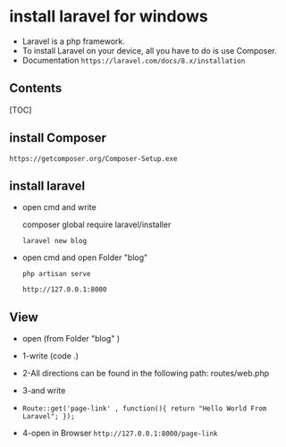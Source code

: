#  install laravel for windows


 - Laravel is a php framework.
 - To install Laravel on your device, all you have to do is use Composer.
 - Documentation
  `https://laravel.com/docs/8.x/installation`
## Contents

[TOC]

##  install Composer
`https://getcomposer.org/Composer-Setup.exe`

## install laravel
- open cmd and write

    composer global require laravel/installer
    
    `laravel new blog`
    
- open cmd and open Folder "blog"
 
    `php artisan serve`
    
    `http://127.0.0.1:8000`

## View

- open  (from  Folder "blog" )
 - 1-write (code .)
 - 2-All directions can be found in the following path: routes/web.php
 - 3-and write
 - 
     `Route::get('page-link' , function(){
   return "Hello World From Laravel";
});`

 - 4-open in Browser
    `http://127.0.0.1:8000/page-link`
    
